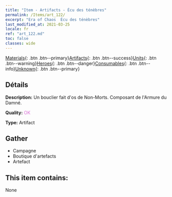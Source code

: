 ```yaml
---
title: "Item - Artifacts - Écu des ténèbres"
permalink: /Items/art_122/
excerpt: "Era of Chaos  Écu des ténèbres"
last_modified_at: 2021-03-25
locale: fr
ref: "art_122.md"
toc: false
classes: wide
---
```

 [Materials](/fr/Items/){: .btn .btn--primary}[Artifacts](/fr/Items/Artifacts/){: .btn .btn--success}[Units](/fr/Items/Units/){: .btn .btn--warning}[Heroes](/fr/Items/Heroes/){: .btn .btn--danger}[Consumables](/fr/Items/Consumables/){: .btn .btn--info}[Unknown](/fr/Items/Unknown/){: .btn .btn--primary}

## Détails
 **Description:** Un bouclier fait d'os de Non-Morts. Composant de l'Armure du Damné.

 **Quality:** <span style="color: #DA70D6">OK</span>

 **Type:** Artifact

## Gather

*    Campagne 
*    Boutique d'artefacts 
*    Artefact 

## This item contains:

  None

